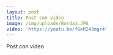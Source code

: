 ```yaml
---
layout: post
title: Post con video
image: /img/uploads/Borda1.JPG
video: 'https://youtu.be/fGeM243mgr4'
---
```

Post con video
